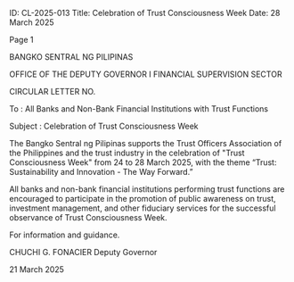 ID: CL-2025-013
Title: Celebration of Trust Consciousness Week
Date: 28 March 2025

Page 1

BANGKO SENTRAL NG PILIPINAS

OFFICE OF THE DEPUTY GOVERNOR I FINANCIAL SUPERVISION SECTOR

CIRCULAR LETTER NO.

To : All Banks and Non-Bank Financial Institutions with Trust Functions

Subject : Celebration of Trust Consciousness Week

The Bangko Sentral ng Pilipinas supports the Trust Officers Association of the Philippines and the trust industry in the celebration of "Trust Consciousness Week" from 24 to 28 March 2025, with the theme “Trust: Sustainability and Innovation - The Way Forward.”

All banks and non-bank financial institutions performing trust functions are encouraged to participate in the promotion of public awareness on trust, investment management, and other fiduciary services for the successful observance of Trust Consciousness Week.

For information and guidance.

CHUCHI G. FONACIER Deputy Governor

21 March 2025
